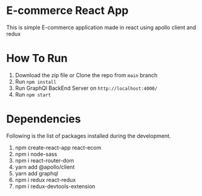 # E-commerce React App

This is simple E-commerce application made in react using apollo client and redux

# How To Run

1. Download the zip file or Clone the repo from `main` branch
2. Run `npm install`
3. Run GraphQl BackEnd Server on `http://localhost:4000/`
4. Run `npm start`

# Dependencies

Following is the list of packages installed during the development.

1. npm create-react-app react-ecom
2. npm i node-sass
3. npm i react-router-dom
4. yarn add @apollo/client
5. yarn add graphql
6. npm i redux react-redux
7. npm i redux-devtools-extension
